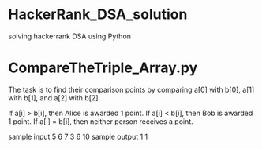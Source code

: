 # HackerRank_DSA_solution
solving hackerrank DSA using Python

# CompareTheTriple_Array.py
The task is to find their comparison points by comparing a[0] with b[0], a[1] with b[1], and a[2] with b[2].

If a[i] > b[i], then Alice is awarded 1 point.
If a[i] < b[i], then Bob is awarded 1 point.
If a[i] = b[i], then neither person receives a point.

sample input 
5 6 7
3 6 10
sample output
1 1



